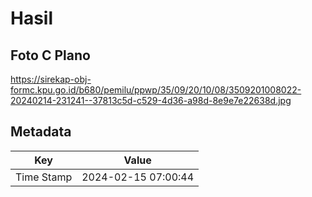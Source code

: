 # Hasil

## Foto C Plano

https://sirekap-obj-formc.kpu.go.id/b680/pemilu/ppwp/35/09/20/10/08/3509201008022-20240214-231241--37813c5d-c529-4d36-a98d-8e9e7e22638d.jpg


## Metadata

| Key        | Value               |
| ---------- | ------------------- |
| Time Stamp | 2024-02-15 07:00:44 |



